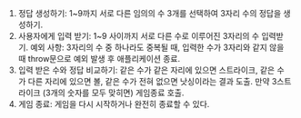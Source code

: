 1. 정답 생성하기: 1~9까지 서로 다른 임의의 수 3개를 선택하여 3자리 수의 정답을 생성하기.
2. 사용자에게 입력 받기: 1~9 사이까지 서로 다른 수로 이루어진 3자리의 수 입력받기.
   예외 사항: 3자리의 수 중 하나라도 중복될 때, 입력한 수가 3자리와 같지 않을 때 throw문으로 예외 발생 후 애플리케이션 종료.
3. 입력 받은 수와 정답 비교하기: 같은 수가 같은 자리에 있으면 스트라이크, 같은 수가 다른 자리에 있으면 볼, 같은 수가 전혀 없으면 낫싱이라는 결과 도출.
   만약 3스트라이크 (3개의 숫자를 모두 맞히면) 게임종료 호출.
4. 게임 종료: 게임을 다시 시작하거나 완전히 종료할 수 있다.
